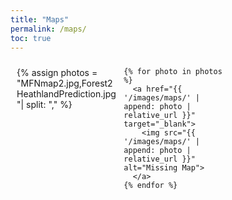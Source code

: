 ```yaml
---
title: "Maps"
permalink: /maps/
toc: true
---
```


<style>
  .sidebar img {
  max-width: 95%; /* Ensures it resizes properly */
  height: auto;
}

  /* Ensure the page content is constrained */
  .page-content {
    width: 100%;
    max-width: none;
    padding: 0;
    margin: 0;
  }

  .photo-gallery-container {
    width: 100%;
    max-width: none;
    margin: auto;
    padding: 10px;
  }

 .photo-gallery {
  column-count: 3;
  column-gap: 10px;
}

.photo-gallery img {
  width: 100%;
  height: auto;
  display: block;
  border-radius: 5px;
  margin-bottom: 10px; 
}
  
  .photo-gallery img:hover {
    transform: scale(1.05);
  }

  /* Responsive Design */
  @media (max-width: 1200px) {
    .photo-gallery {
      grid-template-columns: repeat(3, 1fr);
    }
  }

  @media (max-width: 768px) {
    .photo-gallery {
      grid-template-columns: repeat(2, 1fr);
    }
  }

  @media (max-width: 480px) {
    .photo-gallery {
      grid-template-columns: repeat(1, 1fr);
    }
  }
</style>

<div class="photo-gallery-container">
  <div class="photo-gallery">
    {% assign photos = "MFNmap2.jpg,Forest2HeathlandPrediction.jpg"| split: "," %}

    {% for photo in photos %}
      <a href="{{ '/images/maps/' | append: photo | relative_url }}" target="_blank">
        <img src="{{ '/images/maps/' | append: photo | relative_url }}" alt="Missing Map">
      </a>
    {% endfor %}
  </div>
</div>
